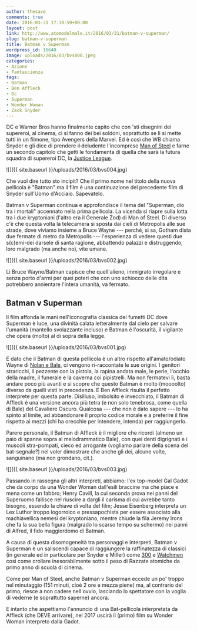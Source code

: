 ```yaml
---
author: thesave
comments: true
date: 2016-03-31 17:10:59+00:00
layout: post
link: http://www.atomodelmale.it/2016/03/31/batman-v-superman/
slug: batman-v-superman
title: Batman v Superman
wordpress_id: 16640
image: uploads/2016/03/bvs000.jpeg
categories:
- Azione
- Fantascienza
tags:
- Batman
- Ben Affleck
- Dc
- Superman
- Wonder Woman
- Zack Snyder
---
```


DC e Warner Bros hanno finalmente capito che con 'sti disegnini dei supereroi, al cinema, ci si fanno dei bei soldoni, soprattutto se li si mette tutti in un filmone, tipo Avengers della Marvel. Ed è così che WB chiama Snyder e gli dice di prendere <del>il deludente</del> l'incompreso [Man of Steel](/2013/06/29/the-man-of-steel/) e farne un secondo capitolo che getti le fondamenta di quella che sarà la futura squadra di supereroi DC, la [Justice League](https://en.wikipedia.org/wiki/Justice_League).

![]({{ site.baseurl }}/uploads/2016/03/bvs004.jpg)

Che vuol dire tutto sto incipit? Che il primo nome nel titolo della nuova pellicola è "Batman" ma il film è una continuazione del precedente film di Snyder sull'Uomo d'Acciaio. Sapevatelo.

Batman v Superman continua e approfondisce il tema del "Superman, dio tra i mortali" accennato nella prima pellicola. La vicenda si riapre sulla lotta tra i due kryptoniani (l'altro era il Generale Zod) di Man of Steel. Di diverso c'è che questa volta la telecamera si sposta dai cieli di Metropolis alle sue strade, dove viviamo insieme a Bruce Wayne --- perché, si sa, Gotham dista due fermate di metro da Metropolis --- l'esperienza di vedere questi due s(c)emi-dei darsele di santa ragione, abbattendo palazzi e distruggendo, loro malgrado (ma anche no), vite umane.

![]({{ site.baseurl }}/uploads/2016/03/bvs002.jpg)

Lì Bruce Wayne/Batman capisce che quell'alieno, immigrato irregolare e senza porto d'armi per quei poteri che con uno schiocco delle dita potrebbero annientare l'intera umanità, va fermato.

## Batman v Superman

Il film affonda le mani nell'iconografia classica dei fumetti DC dove Superman è luce, una divinità calata letteralmente dal cielo per salvare l'umanità (mantello svolazzante incluso) e Batman è l'oscurità, il vigilante che opera (molto) al di sopra della legge.

![]({{ site.baseurl }}/uploads/2016/03/bvs001.jpg)

E dato che il Batman di questa pellicola è un altro rispetto all'amato/odiato Wayne di [Nolan e Bale](/2012/09/29/the-dark-knight-rises-il-cavaliere-oscuro-il-ritorno/), ci vengono ri-raccontate le sue origini. I genitori straricchi, il pezzente con la pistola, la rapina andata male, le perle, l'occhio della madre, il funerale e la caverna coi pipistrelli. Ma non fermatevi lì, basta andare poco più avanti e si scopre che questo Batman è molto (moooolto) diverso da quelli visti in precedenza.
E Ben Affleck risulta il perfetto interprete per questa parte. Disilluso, imbolsito e invecchiato, il Batman di Affleck è una versione ancora più tetra (e non solo tenebrosa, come quella di Bale) del Cavaliere Oscuro. Qualcosa --- che non è dato sapere --- lo ha spinto al limite, ad abbandonare il proprio codice morale e a preferire il fine rispetto ai mezzi (chi ha orecchie per intendere, intenda) per raggiungerlo.

Parere personale, il Batman di Affleck è il migliore che ricordi (almeno un paio di spanne sopra al melodrammatico Bale), con quei denti digrignati e i muscoli stra-pompati, cieco ed arrogante (vogliamo parlare della scena del bat-segnale?) nel voler dimostrare che anche gli dei, alcune volte, sanguinano (ma non grondano, cit.).

![]({{ site.baseurl }}/uploads/2016/03/bvs003.jpg)

Passando in rassegna gli altri interpreti, abbiamo: l'ex top-model Gal Gadot che da corpo da una Wonder Woman dall'esili braccine ma che piace e mena come un fabbro; Henry Cavill, la cui seconda prova nei panni del Superuomo fallisce nel riuscire a dargli il carisma di cui avrebbe tanto bisogno, essendo la chiave di volta del film; Jesse Eisenberg interpreta un Lex Luthor troppo logorroico e pressapochista per essere associato alla machiavellica nemesi del kryptoniano, mentre chiude la fila Jeremy Irons che fa la sua bella figura (malgrado lo scarso tempo su schermo) nei panni di Alfred, il fido maggiordomo di Batman.

A causa di questa disomogeneità tra personaggi e interpreti, Batman v Superman è un saliscendi capace di raggiungere la raffinatezza di classici (in generale ed in particolare per Snyder e Miller) come [300](/2007/04/06/300lalba-degli-eroi/) e [Watchmen](/2009/03/29/watchmen/) così come crollare inesorabilmente sotto il peso di Razzate atomiche da primo anno di scuola di cinema.

Come per Man of Steel, anche Batman v Superman eccede un po' troppo nel minutaggio (151 minuti, cioè 2 ore e mezza piene) ma, al contrario del primo, riesce a non cadere nell'ovvio, lasciando lo spettatore con la voglia di vederne (e soprattutto saperne) ancora.

E intanto che aspettiamo l'annuncio di una Bat-pellicola interpretata da Affleck (che DEVE arrivare), nel 2017 uscirà il (primo) film su Wonder Woman interpreto dalla Gadot.
